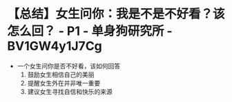 # 【总结】女生问你：我是不是不好看？该怎么回？ - P1 - 单身狗研究所 - BV1GW4y1J7Cg

-   一个女生问你是否不好看，该如何回答
    1.  鼓励女生相信自己的美丽
    2.  提醒女生外在并非唯一重要
    3.  建议女生寻找自信和快乐的来源